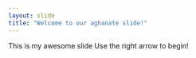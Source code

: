 ```yaml
---
layout: slide
title: "Welcome to our aghanate slide!"
---
```

This is my awesome slide
Use the right arrow to begin!
